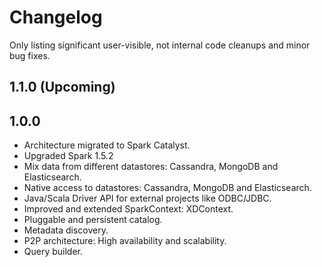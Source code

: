 # Changelog

Only listing significant user-visible, not internal code cleanups and minor bug fixes. 

## 1.1.0 (Upcoming)

## 1.0.0

* Architecture migrated to Spark Catalyst.
* Upgraded Spark 1.5.2
* Mix data from different datastores: Cassandra, MongoDB and Elasticsearch.
* Native access to datastores: Cassandra, MongoDB and Elasticsearch.
* Java/Scala Driver API for external projects like ODBC/JDBC.
* Improved and extended SparkContext: XDContext.
* Pluggable and persistent catalog.
* Metadata discovery.
* P2P architecture: High availability and scalability.
* Query builder.
